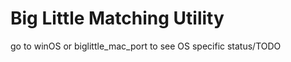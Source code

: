 Big Little Matching Utility
=========================

go to winOS or biglittle_mac_port to see OS specific status/TODO